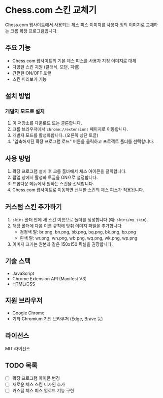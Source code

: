 # Chess.com 스킨 교체기

Chess.com 웹사이트에서 사용되는 체스 피스 이미지를 사용자 정의 이미지로 교체하는 크롬 확장 프로그램입니다.

## 주요 기능

- Chess.com 웹사이트의 기본 체스 피스를 사용자 지정 이미지로 대체
- 다양한 스킨 지원 (클래식, 모던, 픽셀)
- 간편한 ON/OFF 토글
- 스킨 미리보기 기능

## 설치 방법

### 개발자 모드로 설치

1. 이 저장소를 다운로드 또는 클론합니다.
2. 크롬 브라우저에서 `chrome://extensions` 페이지로 이동합니다.
3. 개발자 모드를 활성화합니다. (오른쪽 상단 토글)
4. "압축해제된 확장 프로그램 로드" 버튼을 클릭하고 프로젝트 폴더를 선택합니다.

## 사용 방법

1. 확장 프로그램 설치 후 크롬 툴바에서 체스 아이콘을 클릭합니다.
2. 팝업 창에서 활성화 토글을 ON으로 설정합니다.
3. 드롭다운 메뉴에서 원하는 스킨을 선택합니다.
4. Chess.com 웹사이트로 이동하면 선택한 스킨의 체스 피스가 적용됩니다.

## 커스텀 스킨 추가하기

1. `skins` 폴더 안에 새 스킨 이름으로 폴더를 생성합니다 (예: `skins/my_skin`).
2. 해당 폴더에 다음 이름 규칙에 맞춰 이미지 파일을 추가합니다:
   - 검정색 말: br.png, bn.png, bb.png, bq.png, bk.png, bp.png
   - 흰색 말: wr.png, wn.png, wb.png, wq.png, wk.png, wp.png
3. 이미지 크기는 원본과 같은 150x150 픽셀을 권장합니다.

## 기술 스택

- JavaScript
- Chrome Extension API (Manifest V3)
- HTML/CSS

## 지원 브라우저

- Google Chrome
- 기타 Chromium 기반 브라우저 (Edge, Brave 등)

## 라이선스

MIT 라이선스

## TODO 목록

- [ ] 확장 프로그램 아이콘 변경
- [ ] 새로운 체스 스킨 디자인 추가
- [ ] 커스텀 체스 피스 업로드 기능 구현 